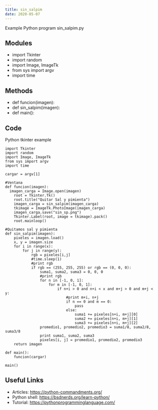 ```yaml
---
title: sin_salpim
date: 2020-05-07
---
```

Example Python program sin_salpim.py

## Modules

* import Tkinter
* import random
* import Image, ImageTk
* from sys import argv
* import time

## Methods

* def funcion(imagen):
* def sin_salpim(imagen):
* def main():

## Code

Python tkinter example

    import Tkinter
    import random
    import Image, ImageTk
    from sys import argv
    import time
    
    cargar = argv[1]
    
    #Ventana
    def funcion(imagen):
      imagen_carga = Image.open(imagen)	
    	root = Tkinter.Tk()
    	root.title("Quitar Sal y pimienta")
    	imagen_carga = sin_salpim(imagen_carga)
    	tkimage = ImageTk.PhotoImage(imagen_carga)
    	imagen_carga.save("sin_sp.png")
    	Tkinter.Label(root, image = tkimage).pack()
    	root.mainloop()
    
    #Quitamos sal y pimienta	
    def sin_salpim(imagen):
    	pixeles = imagen.load()
    	x, y = imagen.size
    	for i in range(x):
    		for j in range(y):
    			rgb = pixeles[i,j]
    			#time.sleep(1)
    			#print rgb
    			if rgb == (255, 255, 255) or rgb == (0, 0, 0):
    				suma1, suma2, suma3 = 0, 0, 0
    				#print rgb
    				for n in [-1, 0, 1]:
    					for m in [-1, 0, 1]:
    						if n+i > 0 and n+i < x and m+j > 0 and m+j < y:
    							#print m+i, n+j	
    							if n == 0 and m == 0:
    								pass
    							else:
    								suma1 += pixeles[n+i, m+j][0]
    								suma2 += pixeles[n+i, m+j][1]
    								suma3 += pixeles[n+i, m+j][2]	
    				promedio1, promedio2, promedio3 = suma1/8, suma2/8, suma3/8
    				print suma1, suma2, suma3
    				pixeles[i, j] = promedio1, promedio2, promedio3
    	return imagen
    	
    def main():
    	funcion(cargar)
    
    main()

## Useful Links

- Articles: https://python-commandments.org/
- Python shell: https://bsdnerds.org/learn-python/
- Tutorial: https://pythonprogramminglanguage.com/

